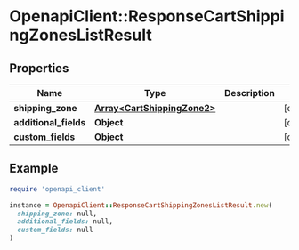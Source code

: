 # OpenapiClient::ResponseCartShippingZonesListResult

## Properties

| Name | Type | Description | Notes |
| ---- | ---- | ----------- | ----- |
| **shipping_zone** | [**Array&lt;CartShippingZone2&gt;**](CartShippingZone2.md) |  | [optional] |
| **additional_fields** | **Object** |  | [optional] |
| **custom_fields** | **Object** |  | [optional] |

## Example

```ruby
require 'openapi_client'

instance = OpenapiClient::ResponseCartShippingZonesListResult.new(
  shipping_zone: null,
  additional_fields: null,
  custom_fields: null
)
```

